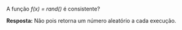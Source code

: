 A função *f(x) = rand()* é consistente?

**Resposta:** Não pois retorna um número aleatório a cada execução.